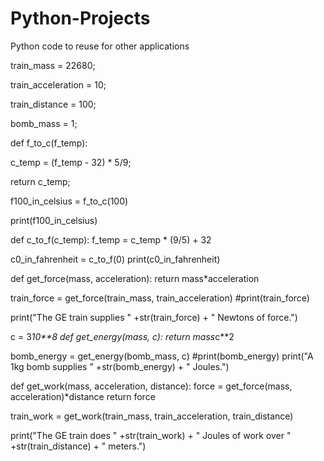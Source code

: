 # Python-Projects
Python code to reuse for other applications

train_mass = 22680;

train_acceleration = 10;

train_distance = 100;
 
bomb_mass = 1;
 
def f_to_c(f_temp):

 c_temp = (f_temp - 32) * 5/9;
 
 return c_temp;
 
f100_in_celsius = f_to_c(100)

print(f100_in_celsius)
 
def c_to_f(c_temp):
  f_temp = c_temp * (9/5) + 32
  
c0_in_fahrenheit = c_to_f(0)
print(c0_in_fahrenheit)
 
def get_force(mass, acceleration): 
  return mass*acceleration
 
train_force = get_force(train_mass, train_acceleration)
#print(train_force)
 
print("The GE train supplies " +str(train_force) + " Newtons of force.")
 
c = 3*10**8
def get_energy(mass, c):
  return mass*c**2
 
bomb_energy = get_energy(bomb_mass, c)
#print(bomb_energy)
print("A 1kg bomb supplies " +str(bomb_energy) + " Joules.")
 
def get_work(mass, acceleration, distance):
  force = get_force(mass, acceleration)*distance
  return force
 
train_work = get_work(train_mass, train_acceleration, train_distance)
 
print("The GE train does " +str(train_work) + " Joules of work over " +str(train_distance) + " meters.")
